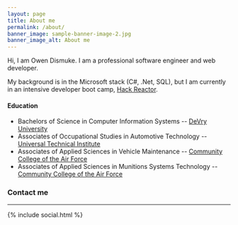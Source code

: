 ```yaml
---
layout: page
title: About me
permalink: /about/
banner_image: sample-banner-image-2.jpg
banner_image_alt: About me
---
```


Hi, I am Owen Dismuke. I am a professional software engineer and web developer.

My background is in the Microsoft stack (C#, .Net, SQL), but I am currently in an intensive developer boot camp, [Hack Reactor][hr].

#### Education
* Bachelors of Science in Computer Information Systems -- [DeVry University][devry]
* Associates of Occupational Studies in Automotive Technology -- [Universal Technical Institute][uti]  
* Associates of Applied Sciences in Vehicle Maintenance -- [Community College of the Air Force][ccaf]
* Associates of Applied Sciences in Munitions Systems Technology -- [Community College of the Air Force][ccaf]

### Contact me
---

{% include social.html %}

[hr]: http://www.hackreactor.com
[devry]: http://www.devry.edu
[uti]: http://www.uti.edu
[ccaf]: http://www.au.af.mil/au/barnes/ccaf/